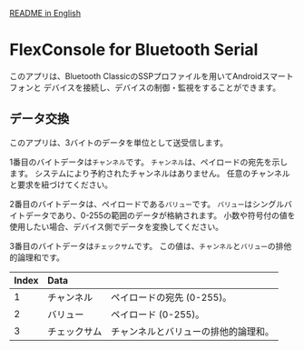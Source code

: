[README in English](https://github.com/UGOKU-Lab/FlexConsole_for_Bluetooth_Serial/blob/main/README_EN.md)

# FlexConsole for Bluetooth Serial 

このアプリは、Bluetooth ClassicのSSPプロファイルを用いてAndroidスマートフォンと
デバイスを接続し、デバイスの制御・監視をすることができます。

## データ交換

このアプリは、3バイトのデータを単位として送受信します。

1番目のバイトデータは`チャンネル`です。
`チャンネル`は、ペイロードの宛先を示します。
システムにより予約されたチャンネルはありません。
任意のチャンネルと要求を紐づけてください。

2番目のバイトデータは、ペイロードである`バリュー`です。
`バリュー`はシングルバイトデータであり、0-255の範囲のデータが格納されます。
小数や符号付の値を使用したい場合、デバイス側でデータを変換してください。

3番目のバイトデータは`チェックサム`です。
この値は、`チャンネル`と`バリュー`の排他的論理和です。

| Index | Data        |                                   |
| :---- | :---------- | :-------------------------------- | 
| 1     | チャンネル   | ペイロードの宛先 (0-255)。         |
| 2     | バリュー     | ペイロード (0-255)。              |
| 3     | チェックサム | チャンネルとバリューの排他的論理和。 |
